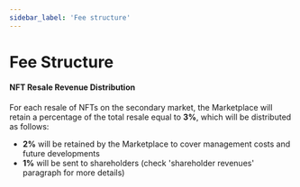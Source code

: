 ```yaml
---
sidebar_label: 'Fee structure'
---
```


# Fee Structure

#### NFT Resale Revenue Distribution

For each resale of NFTs on the secondary market, the Marketplace will retain a percentage of the total resale equal to **3%**, which will be distributed as follows:


* **2%** will be retained by the Marketplace to cover management costs and future developments
* **1%**  will be sent to shareholders (check 'shareholder revenues' paragraph for more details)
